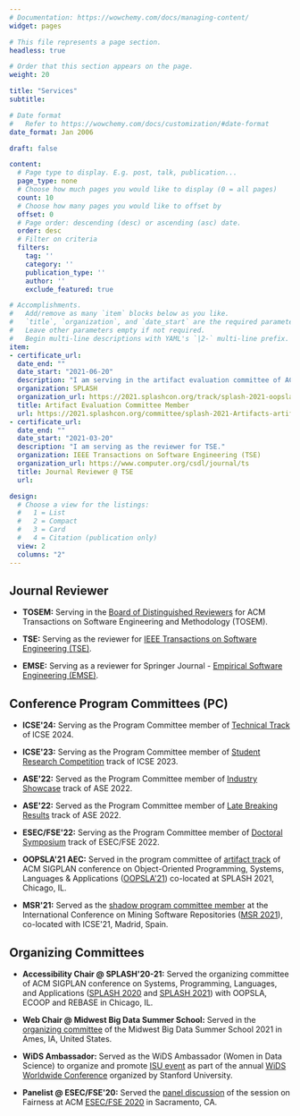 ```yaml
---
# Documentation: https://wowchemy.com/docs/managing-content/
widget: pages

# This file represents a page section.
headless: true

# Order that this section appears on the page.
weight: 20

title: "Services"
subtitle:

# Date format
#   Refer to https://wowchemy.com/docs/customization/#date-format
date_format: Jan 2006

draft: false

content:
  # Page type to display. E.g. post, talk, publication...
  page_type: none
  # Choose how much pages you would like to display (0 = all pages)
  count: 10
  # Choose how many pages you would like to offset by
  offset: 0
  # Page order: descending (desc) or ascending (asc) date.
  order: desc
  # Filter on criteria
  filters:
    tag: ''
    category: ''
    publication_type: ''
    author: ''
    exclude_featured: true

# Accomplishments.
#   Add/remove as many `item` blocks below as you like.
#   `title`, `organization`, and `date_start` are the required parameters.
#   Leave other parameters empty if not required.
#   Begin multi-line descriptions with YAML's `|2-` multi-line prefix.
item:
- certificate_url:
  date_end: ""
  date_start: "2021-06-20"
  description: "I am serving in the artifact evaluation committee of ACM SIGPLAN conference on Object-Oriented Programming, Systems, Languages & Applications (OOPSLA'21) co-located at SPLASH 2021, Chicago, IL."
  organization: SPLASH
  organization_url: https://2021.splashcon.org/track/splash-2021-oopsla
  title: Artifact Evaluation Committee Member
  url: https://2021.splashcon.org/committee/splash-2021-Artifacts-artifact-evaluation-committee
- certificate_url:
  date_end: ""
  date_start: "2021-03-20"
  description: "I am serving as the reviewer for TSE."
  organization: IEEE Transactions on Software Engineering (TSE)
  organization_url: https://www.computer.org/csdl/journal/ts
  title: Journal Reviewer @ TSE
  url:

design:
  # Choose a view for the listings:
  #   1 = List
  #   2 = Compact
  #   3 = Card
  #   4 = Citation (publication only)
  view: 2
  columns: "2"
---
```

## Journal Reviewer

* **TOSEM:** Serving in the [Board of Distinguished Reviewers](https://dl.acm.org/journal/tosem/distinguished-reviewers-board) for ACM Transactions on Software Engineering and Methodology (TOSEM).

* **TSE:** Serving as the reviewer for [IEEE Transactions on Software Engineering (TSE)](https://www.computer.org/csdl/journal/ts).

* **EMSE:** Serving as a reviewer for Springer Journal - [Empirical Software Engineering (EMSE)](https://www.springer.com/journal/10664).


## Conference Program Committees (PC)

* **ICSE'24:** Serving as the Program Committee member of [Technical Track](https://conf.researchr.org/track/icse-2024/icse-2024-technical-track) of ICSE 2024.

* **ICSE'23:** Serving as the Program Committee member of [Student Research Competition](https://conf.researchr.org/track/icse-2023/icse-2023-SRC) track of ICSE 2023.

* **ASE'22:** Served as the Program Committee member of [Industry Showcase](https://conf.researchr.org/track/ase-2022/ase-2022-industry-showcase) track of ASE 2022.

* **ASE'22:** Served as the Program Committee member of [Late Breaking Results](https://conf.researchr.org/committee/ase-2022/ase-2022-late-breaking-results-program-committee) track of ASE 2022.

* **ESEC/FSE'22:** Serving as the Program Committee member of [Doctoral Symposium](https://2022.esec-fse.org/committee/fse-2022-doctoral-symposium-program-committee) track of ESEC/FSE 2022.

* **OOPSLA'21 AEC:** Served in the program committee of [artifact track](https://2021.splashcon.org/committee/splash-2021-Artifacts-artifact-evaluation-committee) of ACM SIGPLAN conference on Object-Oriented Programming, Systems, Languages & Applications ([OOPSLA'21](https://2021.splashcon.org/track/splash-2021-oopsla)) co-located at SPLASH 2021, Chicago, IL.

* **MSR'21:** Served as the [shadow program committee member](https://2021.msrconf.org/committee/msr-2021-shadow-pc-shadow-pc-committee) at the International Conference on Mining Software Repositories ([MSR 2021](https://2021.msrconf.org/)), co-located with ICSE'21, Madrid, Spain.

## Organizing Committees

* **Accessibility Chair @ SPLASH'20-21:** Served the organizing committee of ACM SIGPLAN conference on Systems, Programming, Languages, and Applications ([SPLASH 2020](https://2020.splashcon.org/committee/splash-2020-organizing-committee) and [SPLASH 2021](https://2021.splashcon.org/committee/splash-2021-organizing-committee)) with OOPSLA, ECOOP and REBASE in Chicago, IL.

* **Web Chair @ Midwest Big Data Summer School:** Served in the [organizing committee](https://tads.research.iastate.edu/organizers) of the Midwest Big Data Summer School 2021 in Ames, IA, United States.

* **WiDS Ambassador:** Served as the WiDS Ambassador (Women in Data Science) to organize and promote [ISU event](https://www.cs.iastate.edu/wids-ames) as part of the annual [WiDS Worldwide Conference](https://www.widsconference.org/ambassadors-2022.html) organized by Stanford University.

* **Panelist @ ESEC/FSE'20:** Served the [panel discussion](https://2020.esec-fse.org/details/esecfse-2020-paper-presentations/16/Conversations-on-Fairness/) of the session on Fairness at ACM [ESEC/FSE 2020](https://2020.esec-fse.org/) in Sacramento, CA.


<!-- ## Journal Reviewer

#### {{< icon name="calendar-alt" pack="fas" >}} TSE
Serving as the reviewer for [IEEE Transactions on Software Engineering (TSE)](https://www.computer.org/csdl/journal/ts).

#### {{< icon name="calendar-alt" pack="fas" >}} TOSEM
Serving as a reviewer for [ACM Transactions on Software Engineering and Methodology (TOSEM)](https://dl.acm.org/journal/tosem).

#### {{< icon name="calendar-alt" pack="fas" >}} EMSE
Serving as a reviewer for Springer Journal - [Empirical Software Engineering (EMSE)](https://www.springer.com/journal/10664).


## Conference Program Committees

#### {{< icon name="calendar-alt" pack="fas" >}} PC Member @ ASE'22
Served as the Program Committee member of [Industry Showcase](https://conf.researchr.org/track/ase-2022/ase-2022-industry-showcase) track of ASE 2022.

#### {{< icon name="calendar-alt" pack="fas" >}} PC Member @ ASE'22
Served as the Program Committee member of [Late Breaking Results](https://conf.researchr.org/committee/ase-2022/ase-2022-late-breaking-results-program-committee) track of ASE 2022.


#### {{< icon name="calendar-alt" pack="fas" >}} PC Member @ ESEC/FSE'22
Serving as the Program Committee member of [Doctoral Symposium](https://2022.esec-fse.org/committee/fse-2022-doctoral-symposium-program-committee) track of ESEC/FSE 2022.

#### {{< icon name="calendar-alt" pack="fas" >}} Artifact Evaluation Committee @ OOPSLA'21 
Served in the program committee of [artifact track](https://2021.splashcon.org/committee/splash-2021-Artifacts-artifact-evaluation-committee) of ACM SIGPLAN conference on Object-Oriented Programming, Systems, Languages & Applications ([OOPSLA'21](https://2021.splashcon.org/track/splash-2021-oopsla)) co-located at SPLASH 2021, Chicago, IL.

#### {{< icon name="calendar-alt" pack="fas" >}} Shadow PC Member @ MSR'21
Served as the [shadow program committee member](https://2021.msrconf.org/committee/msr-2021-shadow-pc-shadow-pc-committee) at the International Conference on Mining Software Repositories ([MSR 2021](https://2021.msrconf.org/)), co-located with ICSE'21, Madrid, Spain.

## Organizing Committees

#### {{< icon name="calendar-alt" pack="fas" >}} Accessibility Chair @ SPLASH'20-21
Served the organizing committee of ACM SIGPLAN conference on Systems, Programming, Languages, and Applications ([SPLASH 2020](https://2020.splashcon.org/committee/splash-2020-organizing-committee) and [SPLASH 2021](https://2021.splashcon.org/committee/splash-2021-organizing-committee)) with OOPSLA, ECOOP and REBASE in Chicago, IL.

#### {{< icon name="calendar-alt" pack="fas" >}} Web Chair @ Midwest Big Data Summer School
Served in the [organizing committee](https://tads.research.iastate.edu/organizers) of the Midwest Big Data Summer School 2021 in Ames, IA, United States.

#### {{< icon name="calendar-alt" pack="fas" >}} WiDS Ambassador
Served as the WiDS Ambassador (Women in Data Science) to organize and promote [ISU event](https://www.cs.iastate.edu/wids-ames) as part of the annual [WiDS Worldwide Conference](https://www.widsconference.org/ambassadors-2022.html) organized by Stanford University.

#### {{< icon name="calendar-alt" pack="fas" >}} Panelist @ ESEC/FSE'20
Served the [panel discussion](https://2020.esec-fse.org/details/esecfse-2020-paper-presentations/16/Conversations-on-Fairness/) of the session on Fairness at ACM [ESEC/FSE 2020](https://2020.esec-fse.org/) in Sacramento, CA. -->

<!-- {{< icon name="calendar-alt" pack="fas" >}} **Vice Chair @ IEEE Student Branch:** I served as the vice chair of the IEEE Student Branch in Jahangirnagar University, Dhaka, Bangladesh in 2015. -->